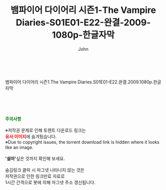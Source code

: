 ﻿---
layout: post
title:  "뱀파이어 다이어리 시즌1-The Vampire Diaries-S01E01-E22-완결-2009-1080p-한글자막"
author: John
categories: [ 드라마 ]
tags: [  ]
image:  
description: "뱀파이어 다이어리 시즌1-The Vampire Diaries-S01E01-E22-완결-2009-1080p-한글자막 torrent 정보 공유"
toc: true
toc_sticky: true
---

<br>
<div class="view-img">
<img alt="" class="img-tag" content="https://torrentmobile59.com/data/file/drama/2041236355_YtcxeMzi_42e70ccec4aecba751e6b601c79ffc2f5361263a.jpg" itemprop="image" src="https://torrentmobile59.com/data/file/drama/2041236355_YtcxeMzi_42e70ccec4aecba751e6b601c79ffc2f5361263a.jpg"/></div><div class="view-content" itemprop="description">
<p>뱀파이어 다이어리 시즌1.The Vampire Diaries.S01E01-E22.완결.2009.1080p.한글자막<br/></p> </div>
    
<br><br><br>
<p data-ke-size="size16"><b><span style="color: green;">주의사항</span></b><br /><br />※저작권 문제로 인해 토렌트 다운로드 링크는<br /><b><span style="color: red;">유사 이미지</span></b>에 숨겨뒀습니다.<br />※Due to copyright issues, the torrent download link is hidden where it looks like an image.<br /><br /><b>'설마'</b>싶은 것까지 확인해 보세요.<br /><br />숨김링크 클릭 시 마그넷 나타나지 않는 것은<br />저작권으로 인한 링크만료 자료로<br />1시간 간격으로 봇에 의해 마그넷 주소 갱신됩니다.</p>
